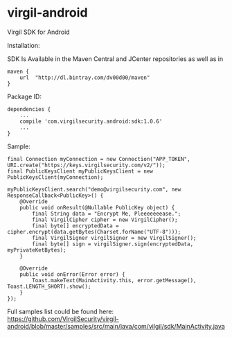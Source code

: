 # virgil-android
Virgil SDK for Android

Installation:

SDK Is Available in the Maven Central and JCenter repositories as well as in 

    maven {
        url  "http://dl.bintray.com/dv00d00/maven"
    }

Package ID: 

    dependencies {
        ...
        compile 'com.virgilsecurity.android:sdk:1.0.6'
        ...
    }

Sample:

    final Connection myConnection = new Connection("APP_TOKEN", URI.create("https://keys.virgilsecurity.com/v2/"));
    final PublicKeysClient myPublicKeysClient = new PublicKeysClient(myConnection);

    myPublicKeysClient.search("demo@virgilsecurity.com", new ResponseCallback<PublicKey>() {
        @Override
        public void onResult(@Nullable PublicKey object) {
            final String data = "Encrypt Me, Pleeeeeeease.";
            final VirgilCipher cipher = new VirgilCipher();
            final byte[] encryptedData = cipher.encrypt(data.getBytes(Charset.forName("UTF-8")));
            final VirgilSigner virgilSigner = new VirgilSigner();
            final byte[] sign = virgilSigner.sign(encryptedData, myPrivateKetBytes);
        }

        @Override
        public void onError(Error error) {
            Toast.makeText(MainActivity.this, error.getMessage(), Toast.LENGTH_SHORT).show();
        }
    });

Full samples list could be found here: https://github.com/VirgilSecurity/virgil-android/blob/master/samples/src/main/java/com/vilgil/sdk/MainActivity.java
